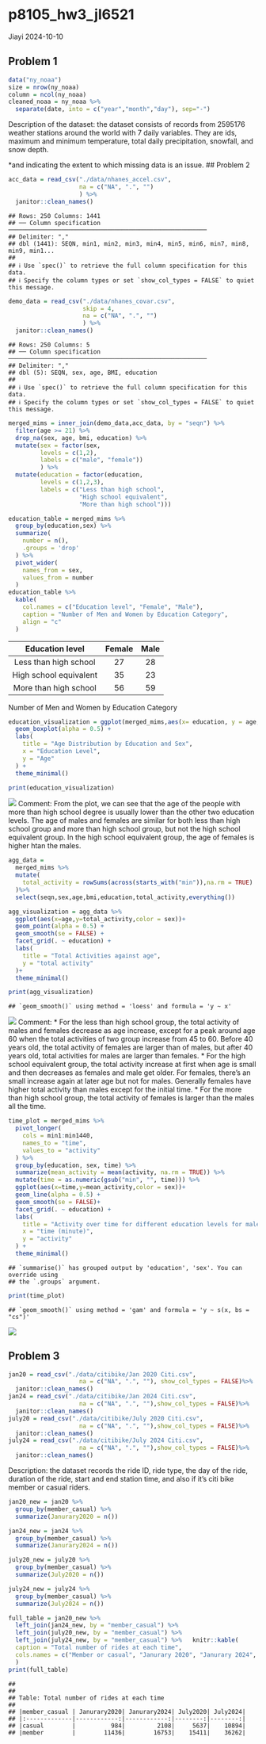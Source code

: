p8105_hw3_jl6521
================
Jiayi
2024-10-10

## Problem 1

``` r
data("ny_noaa")
size = nrow(ny_noaa)
column = ncol(ny_noaa)
cleaned_noaa = ny_noaa %>% 
  separate(date, into = c("year","month","day"), sep="-") 
```

Description of the dataset: the dataset consists of records from 2595176
weather stations around the world with 7 daily variables. They are ids,
maximum and minimum temperature, total daily precipitation, snowfall,
and snow depth.

\*and indicating the extent to which missing data is an issue. \##
Problem 2

``` r
acc_data = read_csv("./data/nhanes_accel.csv",
                    na = c("NA", ".", "")
                    ) %>% 
  janitor::clean_names()
```

    ## Rows: 250 Columns: 1441
    ## ── Column specification ────────────────────────────────────────────────────────
    ## Delimiter: ","
    ## dbl (1441): SEQN, min1, min2, min3, min4, min5, min6, min7, min8, min9, min1...
    ## 
    ## ℹ Use `spec()` to retrieve the full column specification for this data.
    ## ℹ Specify the column types or set `show_col_types = FALSE` to quiet this message.

``` r
demo_data = read_csv("./data/nhanes_covar.csv",
                     skip = 4,
                     na = c("NA", ".", "")
                     ) %>% 
  janitor::clean_names()
```

    ## Rows: 250 Columns: 5
    ## ── Column specification ────────────────────────────────────────────────────────
    ## Delimiter: ","
    ## dbl (5): SEQN, sex, age, BMI, education
    ## 
    ## ℹ Use `spec()` to retrieve the full column specification for this data.
    ## ℹ Specify the column types or set `show_col_types = FALSE` to quiet this message.

``` r
merged_mims = inner_join(demo_data,acc_data, by = "seqn") %>%
  filter(age >= 21) %>%
  drop_na(sex, age, bmi, education) %>%
  mutate(sex = factor(sex,
         levels = c(1,2),
         labels = c("male", "female"))
         ) %>% 
  mutate(education = factor(education,
         levels = c(1,2,3),
         labels = c("Less than high school", 
                    "High school equivalent",
                    "More than high school")))
```

``` r
education_table = merged_mims %>% 
  group_by(education,sex) %>% 
  summarize(
    number = n(),
    .groups = 'drop'
  ) %>% 
  pivot_wider(
    names_from = sex,
    values_from = number
  )  
education_table %>% 
  kable(
    col.names = c("Education level", "Female", "Male"),
    caption = "Number of Men and Women by Education Category",
    align = "c"
  )
```

|    Education level     | Female | Male |
|:----------------------:|:------:|:----:|
| Less than high school  |   27   |  28  |
| High school equivalent |   35   |  23  |
| More than high school  |   56   |  59  |

Number of Men and Women by Education Category

``` r
education_visualization = ggplot(merged_mims,aes(x= education, y = age, color = sex)) + 
  geom_boxplot(alpha = 0.5) + 
  labs(
    title = "Age Distribution by Education and Sex",
    x = "Education Level",
    y = "Age"
  ) + 
  theme_minimal()

print(education_visualization)
```

![](p8105_hw3_jl6521_files/figure-gfm/table%20+%20visualization-1.png)<!-- -->
Comment: From the plot, we can see that the age of the people with more
than high school degree is usually lower than the other two education
levels. The age of males and females are similar for both less than high
school group and more than high school group, but not the high school
equivalent group. In the high school equivalent group, the age of
females is higher htan the males.

``` r
agg_data =
  merged_mims %>% 
  mutate(
    total_activity = rowSums(across(starts_with("min")),na.rm = TRUE)
  )%>%
  select(seqn,sex,age,bmi,education,total_activity,everything())

agg_visualization = agg_data %>% 
  ggplot(aes(x=age,y=total_activity,color = sex))+
  geom_point(alpha = 0.5) +
  geom_smooth(se = FALSE) +
  facet_grid(. ~ education) + 
  labs(
    title = "Total Activities against age",
    y = "total activity"
  )+
  theme_minimal()

print(agg_visualization)
```

    ## `geom_smooth()` using method = 'loess' and formula = 'y ~ x'

![](p8105_hw3_jl6521_files/figure-gfm/aggregate%20activity-1.png)<!-- -->
Comment: \* For the less than high school group, the total activity of
males and females decrease as age increase, except for a peak around age
60 when the total activities of two group increase from 45 to 60. Before
40 years old, the total activity of females are larger than of males,
but after 40 years old, total activities for males are larger than
females. \* For the high school equivalent group, the total activity
increase at first when age is small and then decreases as females and
male get older. For females, there’s an small increase again at later
age but not for males. Generally females have higher total activity than
males except for the initial time. \* For the more than high school
group, the total activity of females is larger than the males all the
time.

``` r
time_plot = merged_mims %>% 
  pivot_longer(
    cols = min1:min1440,
    names_to = "time",
    values_to = "activity"
  ) %>% 
  group_by(education, sex, time) %>% 
  summarize(mean_activity = mean(activity, na.rm = TRUE)) %>%
  mutate(time = as.numeric(gsub("min", "", time))) %>%
  ggplot(aes(x=time,y=mean_activity,color = sex))+
  geom_line(alpha = 0.5) +
  geom_smooth(se = FALSE)+
  facet_grid(. ~ education) + 
  labs(
    title = "Activity over time for different education levels for males/females",
    x = "time (minute)",
    y = "activity"
  ) +
  theme_minimal()
```

    ## `summarise()` has grouped output by 'education', 'sex'. You can override using
    ## the `.groups` argument.

``` r
print(time_plot)
```

    ## `geom_smooth()` using method = 'gam' and formula = 'y ~ s(x, bs = "cs")'

![](p8105_hw3_jl6521_files/figure-gfm/unnamed-chunk-1-1.png)<!-- -->

## Problem 3

``` r
jan20 = read_csv("./data/citibike/Jan 2020 Citi.csv",
                    na = c("NA", ".", ""), show_col_types = FALSE)%>% 
  janitor::clean_names()
jan24 = read_csv("./data/citibike/Jan 2024 Citi.csv",
                    na = c("NA", ".", ""),show_col_types = FALSE)%>% 
  janitor::clean_names()
july20 = read_csv("./data/citibike/July 2020 Citi.csv",
                    na = c("NA", ".", ""),show_col_types = FALSE)%>% 
  janitor::clean_names()
july24 = read_csv("./data/citibike/July 2024 Citi.csv",
                    na = c("NA", ".", ""),show_col_types = FALSE)%>% 
  janitor::clean_names()
```

Description: the dataset records the ride ID, ride type, the day of the
ride, duration of the ride, start and end station time, and also if it’s
citi bike member or casual riders.

``` r
jan20_new = jan20 %>% 
  group_by(member_casual) %>% 
  summarize(Janurary2020 = n())

jan24_new = jan24 %>% 
  group_by(member_casual) %>% 
  summarize(Janurary2024 = n())

july20_new = july20 %>% 
  group_by(member_casual) %>% 
  summarize(July2020 = n())

july24_new = july24 %>% 
  group_by(member_casual) %>% 
  summarize(July2024 = n())

full_table = jan20_new %>% 
  left_join(jan24_new, by = "member_casual") %>% 
  left_join(july20_new, by = "member_casual") %>%
  left_join(july24_new, by = "member_casual") %>%   knitr::kable(
  caption = "Total number of rides at each time",
  cols.names = c("Member or casual", "Janurary 2020", "Janurary 2024", "July 2020", "July 2024")
  )
print(full_table)
```

    ## 
    ## 
    ## Table: Total number of rides at each time
    ## 
    ## |member_casual | Janurary2020| Janurary2024| July2020| July2024|
    ## |:-------------|------------:|------------:|--------:|--------:|
    ## |casual        |          984|         2108|     5637|    10894|
    ## |member        |        11436|        16753|    15411|    36262|
